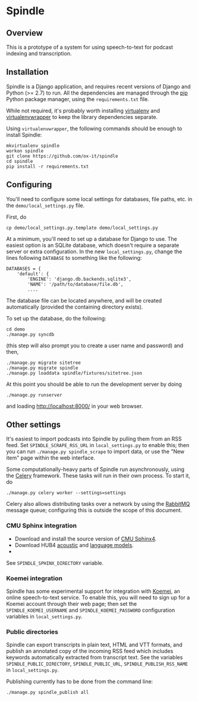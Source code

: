 # Spindle

## Overview

This is a prototype of a system for using speech-to-text for podcast
indexing and transcription.

## Installation

Spindle is a Django application, and requires recent versions of
Django and Python (>= 2.7) to run. All the dependencies are managed
through the [pip](http://pypi.python.org/pypi/pip) Python package
manager, using the `requirements.txt` file.

While not required, it's probably worth installing
[virtualenv](http://www.virtualenv.org/en/latest/index.html) and
[virtualenvwrapper](http://www.doughellmann.com/projects/virtualenvwrapper/)
to keep the library dependencies separate.

Using `virtualenvwrapper`, the following commands should be enough
to install Spindle:

    mkvirtualenv spindle
    workon spindle
    git clone https://github.com/ox-it/spindle
    cd spindle
    pip install -r requirements.txt

## Configuring

You'll need to configure some local settings for databases, file
paths, etc. in the `demo/local_settings.py` file.

First, do

    cp demo/local_settings.py.template demo/local_settings.py
    
At a minimum, you'll need to set up a database for Django to use. The
easiest option is an SQLite database, which doesn't require a separate
server or extra configuration. In the new `local_settings.py`, change
the lines following `DATABASE` to something like the following:

    DATABASES = {
        'default': {
            'ENGINE': 'django.db.backends.sqlite3',
            'NAME': '/path/to/database/file.db',     
            ....

The database file can be located anywhere, and will be created
automatically (provided the containing directory exists).

To set up the database, do the following:

    cd demo
    ./manage.py syncdb
    
(this step will also prompt you to create a user name and password)
and then,

    ./manage.py migrate sitetree
    ./manage.py migrate spindle
    ./manage.py loaddata spindle/fixtures/sitetree.json

At this point you should be able to run the development server by doing

    ./manage.py runserver
    
and loading [http://localhost:8000/](http://localhost:8000/) in your
web browser.

## Other settings

It's easiest to import podcasts into Spindle by pulling them from an
RSS feed. Set `SPINDLE_SCRAPE_RSS_URL` in `local_settings.py` to
enable this; then you can run `./manage.py spindle_scrape` to import
data, or use the "New item" page within the web interface.

Some computationally-heavy parts of Spindle run asynchronously, using
the [Celery](http://celeryproject.org/) framework. These tasks will
run in their own process. To start it, do

    ./manage.py celery worker --settings=settings

Celery also allows distributing tasks over a network by using the
[RabbitMQ](http://www.rabbitmq.com) message queue; configuring this is
outside the scope of this document.

### CMU Sphinx integration

- Download and install the source version of [CMU Sphinx4](http://sourceforge.net/projects/cmusphinx/files/sphinx4/1.0%20beta6/sphinx4-1.0beta6-src.zip/download).
- Download HUB4 [acoustic](http://sourceforge.net/projects/cmusphinx/files/Acoustic%20and%20Language%20Models/US%20English%20HUB4%20Acoustic%20Model/) and [language models](http://sourceforge.net/projects/cmusphinx/files/Acoustic%20and%20Language%20Models/US%20English%20HUB4%20Language%20Model/).
- 

See `SPINDLE_SPHINX_DIRECTORY` variable.

### Koemei integration 

Spindle has some experimental support for integration with
[Koemei](www.koemei.com), an online speech-to-text service. To enable
this, you will need to sign up for a Koemei account through their web
page; then set the `SPINDLE_KOEMEI_USERNAME` and
`SPINDLE_KOEMEI_PASSWORD` configuration variables in
`local_settings.py`.

### Public directories

Spindle can export transcripts in plain text, HTML and VTT formats,
and publish an annotated copy of the incoming RSS feed which includes
keywords automatically extracted from transcript text. See the
variables `SPINDLE_PUBLIC_DIRECTORY`, `SPINDLE_PUBLIC_URL`,
`SPINDLE_PUBLISH_RSS_NAME` in `local_settings.py`.

Publishing currently has to be done from the command line:

    ./manage.py spindle_publish all
